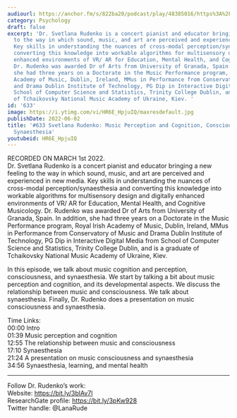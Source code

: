 ```yaml
---
audiourl: https://anchor.fm/s/822ba20/podcast/play/48385016/https%3A%2F%2Fd3ctxlq1ktw2nl.cloudfront.net%2Fstaging%2F2022-2-1%2F19c4c502-ad02-e8b5-1458-0320e25f39eb.m4a
category: Psychology
draft: false
excerpt: 'Dr. Svetlana Rudenko is a concert pianist and educator bringing a new feeling
  to the way in which sound, music, and art are perceived and experienced in new media.
  Key skills in understanding the nuances of cross-modal perception/synaesthesia and
  converting this knowledge into workable algorithms for multisensory design and digitally
  enhanced environments of VR/ AR for Education, Mental Health, and Cognitive Musicology.
  Dr. Rudenko was awarded Dr of Arts from University of Granada, Spain. In addition,
  she had three years on a Doctorate in the Music Performance program, Royal Irish
  Academy of Music, Dublin, Ireland, MMus in Performance from Conservatory of Music
  and Drama Dublin Institute of Technology, PG Dip in Interactive Digital Media from
  School of Computer Science and Statistics, Trinity College Dublin, and is a graduate
  of Tchaikovsky National Music Academy of Ukraine, Kiev. '
id: '633'
image: https://i.ytimg.com/vi/HR6E_HpjuIQ/maxresdefault.jpg
publishDate: 2022-06-02
title: '#633 Svetlana Rudenko: Music Perception and Cognition, Consciousness, and
  Synaesthesia'
youtubeid: HR6E_HpjuIQ
---
```

<div class="timelinks">

RECORDED ON MARCH 1st 2022.  
Dr. Svetlana Rudenko is a concert pianist and educator bringing a new feeling to the way in which sound, music, and art are perceived and experienced in new media. Key skills in understanding the nuances of cross-modal perception/synaesthesia and converting this knowledge into workable algorithms for multisensory design and digitally enhanced environments of VR/ AR for Education, Mental Health, and Cognitive Musicology. Dr. Rudenko was awarded Dr of Arts from University of Granada, Spain. In addition, she had three years on a Doctorate in the Music Performance program, Royal Irish Academy of Music, Dublin, Ireland, MMus in Performance from Conservatory of Music and Drama Dublin Institute of Technology, PG Dip in Interactive Digital Media from School of Computer Science and Statistics, Trinity College Dublin, and is a graduate of Tchaikovsky National Music Academy of Ukraine, Kiev. 

In this episode, we talk about music cognition and perception, consciousness, and synaesthesia. We start by talking a bit about music perception and cognition, and its developmental aspects. We discuss the relationship between music and consciousness. We talk about synaesthesia. Finally, Dr. Rudenko does a presentation on music consciousness and synaesthesia.

Time Links:  
<time>00:00</time> Intro  
<time>01:39</time> Music perception and cognition  
<time>12:55</time> The relationship between music and consciousness  
<time>17:10</time> Synaesthesia  
<time>21:24</time> A presentation on music consciousness and synaesthesia  
<time>34:56</time> Synaesthesia, learning, and mental health

---

Follow Dr. Rudenko’s work:  
Website: https://bit.ly/3blAv7l  
ResearchGate profile: https://bit.ly/3pKw928  
Twitter handle: @LanaRude
</div>

